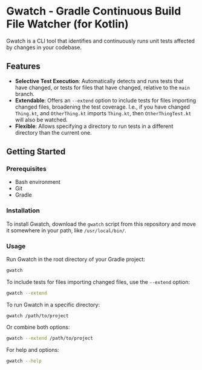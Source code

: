# Gwatch - Gradle Continuous Build File Watcher (for Kotlin)

Gwatch is a CLI tool that identifies and continuously runs unit tests affected by changes in your codebase.

## Features

- **Selective Test Execution**: Automatically detects and runs tests that have changed, or tests for files that have
changed, relative to the `main` branch.
- **Extendable**: Offers an `--extend` option to include tests for files importing changed files, broadening the test 
 coverage. I.e., if you have changed `Thing.kt`, and `OtherThing.kt` imports `Thing.kt`, then `OtherThingTest.kt` will
 also be watched.
- **Flexible**: Allows specifying a directory to run tests in a different directory than the current one.

## Getting Started

### Prerequisites

- Bash environment
- Git
- Gradle

### Installation

To install Gwatch, download the `gwatch` script from this repository and move it somewhere in your path, like 
`/usr/local/bin/`.

### Usage

Run Gwatch in the root directory of your Gradle project:

```bash
gwatch
```

To include tests for files importing changed files, use the `--extend` option:

```bash
gwatch --extend
```

To run Gwatch in a specific directory:

```gwatch
gwatch /path/to/project
```

Or combine both options:

```bash
gwatch --extend /path/to/project
```

For help and options:

```bash
gwatch --help
```





